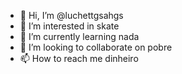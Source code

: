 - 👋 Hi, I’m @luchettgsahgs
- 👀 I’m interested in skate
- 🌱 I’m currently learning nada
- 💞️ I’m looking to collaborate on pobre
- 📫 How to reach me dinheiro

<!---
luchettgsahgs/luchettgsahgs is a ✨ special ✨ repository because its `README.md` (this file) appears on your GitHub profile.
You can click the Preview link to take a look at your changes.
--->
